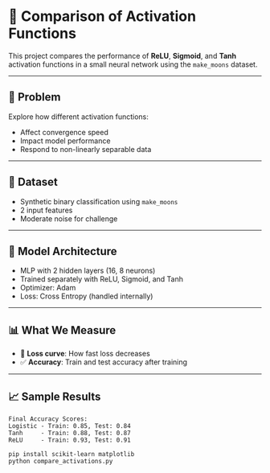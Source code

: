 # 🔄 Comparison of Activation Functions

This project compares the performance of **ReLU**, **Sigmoid**, and **Tanh** activation functions in a small neural network using the `make_moons` dataset.

---

## 🎯 Problem

Explore how different activation functions:
- Affect convergence speed
- Impact model performance
- Respond to non-linearly separable data

---

## 🧪 Dataset

- Synthetic binary classification using `make_moons`
- 2 input features
- Moderate noise for challenge

---

## 🧠 Model Architecture

- MLP with 2 hidden layers (16, 8 neurons)
- Trained separately with ReLU, Sigmoid, and Tanh
- Optimizer: Adam
- Loss: Cross Entropy (handled internally)

---

## 📊 What We Measure

- 🔻 **Loss curve**: How fast loss decreases
- ✅ **Accuracy**: Train and test accuracy after training

---

## 📈 Sample Results

```text
Final Accuracy Scores:
Logistic - Train: 0.85, Test: 0.84
Tanh     - Train: 0.88, Test: 0.87
ReLU     - Train: 0.93, Test: 0.91

```
```
pip install scikit-learn matplotlib
python compare_activations.py
```
